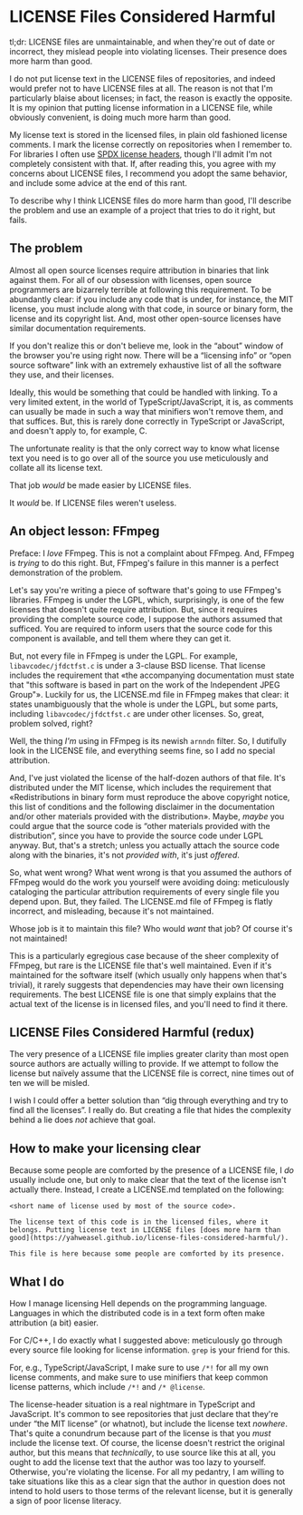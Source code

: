 # LICENSE Files Considered Harmful

tl;dr: LICENSE files are unmaintainable, and when they're out of date or incorrect, they mislead people into violating licenses. Their presence does more harm than good.

I do not put license text in the LICENSE files of repositories, and indeed would prefer not to have LICENSE files at all. The reason is not that I'm particularly blaise about licenses; in fact, the reason is exactly the opposite. It is my opinion that putting license information in a LICENSE file, while obviously convenient, is doing much more harm than good.

My license text is stored in the licensed files, in plain old fashioned license comments. I mark the license correctly on repositories when I remember to. For libraries I often use [SPDX license headers](https://spdx.org/licenses/), though I'll admit I'm not completely consistent with that. If, after reading this, you agree with my concerns about LICENSE files, I recommend you adopt the same behavior, and include some advice at the end of this rant.

To describe why I think LICENSE files do more harm than good, I'll describe the problem and use an example of a project that tries to do it right, but fails.


## The problem

Almost all open source licenses require attribution in binaries that link against them. For all of our obsession with licenses, open source programmers are bizarrely terrible at following this requirement. To be abundantly clear: if you include any code that is under, for instance, the MIT license, you must include along with that code, in source or binary form, the license and its copyright list. And, most other open-source licenses have similar documentation requirements.

If you don't realize this or don't believe me, look in the “about” window of the browser you're using right now. There will be a “licensing info” or “open source software” link with an extremely exhaustive list of all the software they use, and their licenses.

Ideally, this would be something that could be handled with linking. To a very limited extent, in the world of TypeScript/JavaScript, it is, as comments can usually be made in such a way that minifiers won't remove them, and that suffices. But, this is rarely done correctly in TypeScript or JavaScript, and doesn't apply to, for example, C.

The unfortunate reality is that the only correct way to know what license text you need is to go over all of the source you use meticulously and collate all its license text.

That job *would* be made easier by LICENSE files.

It *would* be. If LICENSE files weren't useless.


## An object lesson: FFmpeg

Preface: I *love* FFmpeg. This is not a complaint about FFmpeg. And, FFmpeg is *trying* to do this right. But, FFmpeg's failure in this manner is a perfect demonstration of the problem.

Let's say you're writing a piece of software that's going to use FFmpeg's libraries. FFmpeg is under the LGPL, which, surprisingly, is one of the few licenses that doesn't quite require attribution. But, since it requires providing the complete source code, I suppose the authors assumed that sufficed. You are required to inform users that the source code for this component is available, and tell them where they can get it.

But, not every file in FFmpeg is under the LGPL. For example, `libavcodec/jfdctfst.c` is under a 3-clause BSD license. That license includes the requirement that «the accompanying documentation must state that "this software is based in part on the work of the Independent JPEG Group"». Luckily for us, the LICENSE.md file in FFmpeg makes that clear: it states unambiguously that the whole is under the LGPL, but some parts, including `libavcodec/jfdctfst.c` are under other licenses. So, great, problem solved, right?

Well, the thing *I'm* using in FFmpeg is its newish `arnndn` filter. So, I dutifully look in the LICENSE file, and everything seems fine, so I add no special attribution.

And, I've just violated the license of the half-dozen authors of that file. It's distributed under the MIT license, which includes the requirement that «Redistributions in binary form must reproduce the above copyright notice, this list of conditions and the following disclaimer in the documentation and/or other materials provided with the distribution». Maybe, *maybe* you could argue that the source code is “other materials provided with the distribution”, since you have to provide the source code under LGPL anyway. But, that's a stretch; unless you actually attach the source code along with the binaries, it's not *provided with*, it's just *offered*.

So, what went wrong? What went wrong is that you assumed the authors of FFmpeg would do the work you yourself were avoiding doing: meticulously cataloging the particular attribution requirements of every single file you depend upon. But, they failed. The LICENSE.md file of FFmpeg is flatly incorrect, and misleading, because it's not maintained.

Whose job is it to maintain this file? Who would *want* that job? Of course it's not maintained!

This is a particularly egregious case because of the sheer complexity of FFmpeg, but rare is the LICENSE file that's well maintained. Even if it's maintained for the software itself (which usually only happens when that's trivial), it rarely suggests that dependencies may have their own licensing requirements. The best LICENSE file is one that simply explains that the actual text of the license is in licensed files, and you'll need to find it there.


## LICENSE Files Considered Harmful (redux)

The very presence of a LICENSE file implies greater clarity than most open source authors are actually willing to provide. If we attempt to follow the license but naïvely assume that the LICENSE file is correct, nine times out of ten we will be misled.

I wish I could offer a better solution than “dig through everything and try to find all the licenses”. I really do. But creating a file that hides the complexity behind a lie does *not* achieve that goal.


## How to make your licensing clear

Because some people are comforted by the presence of a LICENSE file, I *do* usually include one, but only to make clear that the text of the license isn't actually there. Instead, I create a LICENSE.md templated on the following:

```
<short name of license used by most of the source code>.

The license text of this code is in the licensed files, where it belongs. Putting license text in LICENSE files [does more harm than good](https://yahweasel.github.io/license-files-considered-harmful/).

This file is here because some people are comforted by its presence.
```

## What I do

How I manage licensing Hell depends on the programming language. Languages in which the distributed code is in a text form often make attribution (a bit) easier.

For C/C++, I do exactly what I suggested above: meticulously go through every source file looking for license information. `grep` is your friend for this.

For, e.g., TypeScript/JavaScript, I make sure to use `/*!` for all my own license comments, and make sure to use minifiers that keep common license patterns, which include `/*!` and `/* @license`.

The license-header situation is a real nightmare in TypeScript and JavaScript. It's common to see repositories that just declare that they're under “the MIT license” (or whatnot), but include the license text *nowhere*. That's quite a conundrum because part of the license is that you *must* include the license text. Of course, the license doesn't restrict the original author, but this means that *technically*, to use source like this at all, you ought to add the license text that the author was too lazy to yourself. Otherwise, you're violating the license. For all my pedantry, I am willing to take situations like this as a clear sign that the author in question does not intend to hold users to those terms of the relevant license, but it is generally a sign of poor license literacy.
